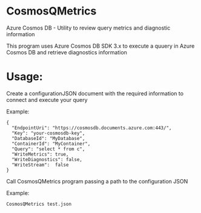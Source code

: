 # CosmosQMetrics
Azure Cosmos DB - Utility to review query metrics and diagnostic information

This program uses Azure Cosmos DB SDK 3.x to execute a quuery in Azure Cosmos DB and retrieve diagnostics information

# Usage:

Create a configurationJSON document with the required information to connect and execute your query

Example:

```
{
  "EndpointUri": "https://cosmosdb.documents.azure.com:443/",
  "Key": "your-cosmosdb-key",
  "DatabaseId": "MyDatabase",
  "ContainerId": "MyContainer",
  "Query": "select * from c",
  "WriteMetrics": true,
  "WriteDiagnostics": false,
  "WriteStream":  false
}
```


Call CosmosQMetrics program passing a path to the configuration JSON 

Example:

```
CosmosQMetrics test.json
```
